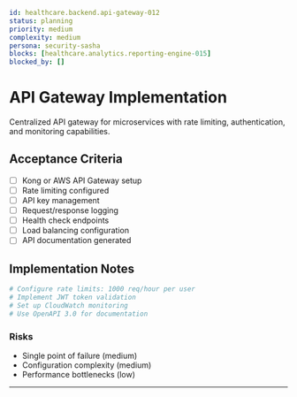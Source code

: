 ```yaml
id: healthcare.backend.api-gateway-012
status: planning
priority: medium
complexity: medium
persona: security-sasha
blocks: [healthcare.analytics.reporting-engine-015]
blocked_by: []
```

# API Gateway Implementation

Centralized API gateway for microservices with rate limiting, authentication, and monitoring capabilities.

## Acceptance Criteria
- [ ] Kong or AWS API Gateway setup
- [ ] Rate limiting configured
- [ ] API key management
- [ ] Request/response logging
- [ ] Health check endpoints
- [ ] Load balancing configuration
- [ ] API documentation generated

## Implementation Notes
```yaml
# Configure rate limits: 1000 req/hour per user
# Implement JWT token validation
# Set up CloudWatch monitoring
# Use OpenAPI 3.0 for documentation
```

### Risks

- Single point of failure (medium)
- Configuration complexity (medium)
- Performance bottlenecks (low)

---

[security-sasha]: ./personas/security-sasha.md
[healthcare.analytics.reporting-engine-015]: ./tickets/healthcare.analytics.reporting-engine-015.md
